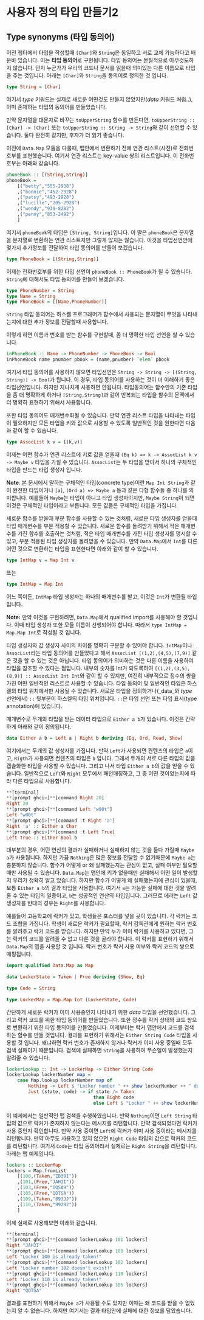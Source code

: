 # 사용자 정의 타입 만들기2

## Type synonyms (타입 동의어)

이전 챕터에서 타입을 작성할때 `[Char]`와 `String`은 동일하고 서로 교체 가능하다고 배운바 있습니다. 이는 **타입 동의어**로 구현됩니다. 타입 동의어는 본질적으로 아무것도하지 않습니다. 단지 누군가가 우리의 코드나 문서를 읽을때 의미있는 다른 이름으로 타입을 주는 것입니다. 아래는 `[Char]`와 `String`을 동의어로 정의한 것 입니다. 

```haskell
type String = [Char]
```

여기서 _type_ 키워드는 실제로 새로운 어떤것도 만들지 않았지만(_data_ 키워드 처럼..), 이미 존재하는 타입의 동의어를 만들었습니다. 

만약 문자열을 대문자로 바꾸는 `toUpperString` 함수를 만든다면, `toUpperString :: [Char] -> [Char]` 또는 `toUpperString :: String -> String`와 같이 선언할 수 있습니다. 둘다 완전히 같지만, 후자가 더 읽기 좋습니다. 

이전에 `Data.Map` 모듈을 다룰때, 맵안에서 변환하기 전에 연관 리스트(사전)로 전화번호부를 표현했습니다. 여기서 연관 리스트는 key-value 쌍의 리스트입니다. 이 전화번호부는 아래와 같습니다. 

```haskell
phoneBook :: [(String,String)]  
phoneBook =      
    [("betty","555-2938")     
    ,("bonnie","452-2928")     
    ,("patsy","493-2928")     
    ,("lucille","205-2928")     
    ,("wendy","939-8282")     
    ,("penny","853-2492")     
    ]
```      

여기서 `phoneBook`의 타입은 `[String, String]`입니다. 이 말은 `phoneBook`은 문자열을 문자열로 변환하는 연관 리스트지만 그렇게 많지는 않습니다. 이것을 타입선언안에 몇가지 추가정보를 전달하여 타입 동의어를 만들어 보겠습니다. 

```haskell
type PhoneBook = [(String,String)]
```

이제는 전화번호부를 위한 타입 선언이 `phoneBook :: PhoneBook`가 될 수 있습니다. `String`에 대해서도 타입 동의어를 만들어 보겠습니다. 

```haskell
type PhoneNumber = String  
type Name = String  
type PhoneBook = [(Name,PhoneNumber)]
```

`String` 타입 동의어는 하스켈 프로그래머가 함수에서 사용되는 문자열이 무엇을 나타내는지에 대한 추가 정보를 전달할때 사용합니다. 

이렇게 하면 이름과 번호를 받는 함수를 구현할때, 좀 더 명확한 타입 선언을 할 수 있습니다.  

```haskell
inPhoneBook :: Name -> PhoneNumber -> PhoneBook -> Bool
inPhoneBook name pnumber pbook = (name,pnumber) `elem` pbook
```

여기서 타입 동의어를 사용하지 않으면 타입선언은 `String -> String -> [(String, String)] -> Bool`가 됩니다. 이 경우, 타입 동의어를 사용하는 것이 더 이해하기 좋은 타입선언입니다. 하지만 지나치게 사용하면 안됩니다. 타입동의어는 함수안의 기존 타입을 좀 더 명확하게 하거나 `[String,String]`과 같이 반복되는 타입을 함수의 문맥에서 더 명확히 표현하기 위해서 사용합니다. 

또한 타입 동의어도 매개변수화될 수 있습니다. 만약 연관 리스트 타입을 나타내는 타입이 필요하지만 모든 타입을 키와 값으로 사용할 수 있도록 일반적인 것을 원한다면 다음과 같이 할 수 있습니다. 

```haskell
type AssocList k v = [(k,v)]
```

이제는 어떤 함수가 연관 리스트에 키로 값을 얻을때 `(Eq k) => k -> AssocList k v -> Maybe v` 타입을 가질 수 있습니다. `AssocList`는 두 타입을 받아서 하나의 구체적인 타입을 만드는 타입 생성자 입니다.

**Note**: 본 문서에서 말하는 구체적인 타입(concrete type)이란 `Map Int String`과 같이 완전한 타입이거나 `[a]`, `(Ord a) => Maybe a` 등과 같은 다형 함수들 중 하나를 의미합니다. 예를들어 `Maybe`는 타입이 아니고 타입 생성자이지만, `Maybe String`이 되면 이것은 구체적인 타입이라고 부릅니다. 모든 값들은 구체적인 타입을 가집니다.

새로운 함수를 받을때 부분 함수를 사용할 수 있는 것처럼, 새로운 타입 생성자를 얻을때 타입 매개변수를 부분 적용할 수 있습니다. 새로운 함수를 돌려받기 위해서 적은 매개변수를 가진 함수를 호출하는 것처럼, 적은 타입 매개변수를 가진 타입 생성자를 명시할 수 있고, 부분 적용된 타입 생성자를 돌려받을 수 있습니다. 만약 `Data.Map`에서 `Int`를 다른 어떤 것으로 변환하는 타입을 표현한다면 아래와 같이 할 수 있습니다. 

```haskell
type IntMap v = Map Int v
``` 

또는 

```haskell
type IntMap = Map Int
```

어느 쪽이든, `IntMap` 타입 생성자는 하나의 매개변수를 받고, 이것은 `Int`가 변환될 타입입니다. 

**Note:** 만약 이것을 구현하려면, `Data.Map`에서 qualified import를 사용해야 할 것입니다. 이때 타입 생성자 또한 모듈 이름이 선행되어야 합니다. 따라서 `type IntMap = Map.Map Int`로 작성될 것 입니다. 

타입 생성자와 값 생성자 사이의 차이를 명확히 구분할 수 있어야 합니다. `IntMap`이나 `AssocList`라는 타입 동의어를 만들었다고 해서 `AssocList [(1,2),(4,5),(7,9)]` 같은 것을 할 수 있는 것은 아닙니다. 타입 동의어가 의미하는 것은 다른 이름을 사용하여 타입을 참조할 수 있다는 점입니다. 내부의 숫자를 Int가 되도록하여 `[(1,2),(3,5),(8,9)] :: AssocList Int Int`와 같이 할 수 있지만, 여전히 내부적으로 정수의 쌍을 가진 어떤 일반적인 리스트로 사용할 수 있습니다. 타입 동의어 및 일반적인 타입은 하스켈의 타입 위치에서만 사용될 수 있습니다. 새로운 타입을 정의하거나(_data_와 _type_ 선언에서)  `::` 뒷부분이 하스켈의 타입 위치입니다. `::`은 타입 선언 또는 타입 표시(type annotation)에 있습니다.       

매개변수로 두개의 타입을 받는 데이터 타입으로 `Either a b`가 있습니다. 이것은 간략하게 아래와 같이 정의됩니다. 

```haskell
data Either a b = Left a | Right b deriving (Eq, Ord, Read, Show)
``` 

여기에서는 두개의 값 생성자를 가집니다. 만약 `Left`가 사용되면 컨텐츠의 타입은 `a`이고, `Rigth`가 사용되면 컨텐츠의 타입은 `b` 입니다. 그래서 두개의 서로 다른 타입의 값을 캡슐화한 타입을 사용할 수 있습니다. 그리고 나서 타입 `Either a b`의 값을 얻을 수 있습니다. 일반적으로 `Left`와 `Right` 모두에서 패턴매칭하고, 그 중 어떤 것이었는지에 따라 다른 타입으로 사용합니다.

```haskell
**[terminal]
**[prompt ghci>]**[command Right 20]
Right 20
**[prompt ghci>]**[command Left "w00t"]
Left "w00t"
**[prompt ghci>]**[command :t Right 'a']
Right 'a' :: Either a Char
**[prompt ghci>]**[command :t Left True]
Left True :: Either Bool b
```

대부분의 경우, 어떤 연산의 결과가 실패하거나 실패하지 않는 것을 둘다 가질때 `Maybe a`가 사용됩니다. 하지만 가끔 `Nothing`은 많은 정보를 전달할 수 없기때문에 `Maybe a`는 충분하지 않습니다. 함수가 어떻게 or 왜 실패했는지는 관심이 없고, 실패 여부만 필요할 때만 사용될 수 있습니다. `Data.Map`는 맵안에 키가 없을때만 실패해서 어떤 일이 발생할지 우리가 정확히 알고 있습니다. 하지만 함수가 어떻게 왜 실패했는지에 관심이 있을때, 보통 `Either a b`의 결과 타입을 사용합니다. 여기서 `a`는 가능한 실패에 대한 것을 알려줄 수 있는 타입의 일종이고, `b`는 성공적인 연산의 타입입니다. 그러므로 에러는 `Left` 값생성자를 반대의 경우는 `Right`를 사용합니다. 

 예를들어 고등학교에 락커가 있고, 학생들은 포스터를 넣을 곳이 있습니다. 각 락커는 코드 조합을 가집니다. 학생이 새로운 락커가 필요할때, 락커 감독관에게 원하는 락커 번호를 알려주고 락커 코드를 받습니다. 하지만 만약 누가 이미 락커를 사용하고 있다면, 그는 락커의 코드를 알려줄 수 없고 다른 것을 골라야 합니다. 이 락커를 표현하기 위해서 `Data.Map`의 맵을 사용할 것 입니다. 락커 번호가 락커 사용 여부와 락커 코드의 쌍으로 매핑됩니다. 

```haskell
import qualified Data.Map as Map  
  
data LockerState = Taken | Free deriving (Show, Eq)  
  
type Code = String  
  
type LockerMap = Map.Map Int (LockerState, Code)
```

간단하게 새로운 락커가 이미 사용중인지 나타내기 위한 _data_ 타입을 선언했습니다. 그리고 락커 코드를 위한 타입 동의어를 만들었습니다. 또한 정수를 락커 상태와 코드 쌍으로 변환하기 위한 타입 동의어를 만들었습니다. 이제부터는 락커 맵안에서 코드를 검색하는 함수를 만들 것입니다. 결과를 표현하기 위해서는 `Either String Code` 타입을 사용할 것 입니다. 왜냐하면 락커 번호가 존재하지 않거나 락커가 이미 사용 중일때 모두 검색 실패이기 때문입니다. 검색에 실패하면 `String`을 사용하여 무슨일이 발생했는지 알려줄 수 있습니다. 

```haskell
lockerLookup :: Int -> LockerMap -> Either String Code  
lockerLookup lockerNumber map =   
    case Map.lookup lockerNumber map of   
        Nothing -> Left $ "Locker number " ++ show lockerNumber ++ " doesn't exist!"  
        Just (state, code) -> if state /= Taken   
                                then Right code  
                                else Left $ "Locker " ++ show lockerNumber ++ " is already taken!"
```

이 예제에서는 일반적인 맵 검색을 수행하였습니다. 만약 `Nothing`이면 `Left String` 타입의 값으로 락커가 존재하지 않는다는 메시지를 리턴합니다. 만약 검색되었다면 락커가 사용 중인지 확인합니다. 만약 사용 중이면 `Left`에 락커가 이미 사용 중이라는 메시지를 리턴합니다. 만약 아무도 사용하고 있지 않으면 `Right Code` 타입의 값으로 락커의 코드를 리턴합니다. 여기서 `Code`는 타입 동의어라서 실제로는 `Right String`을 리턴합니다. 아래는 맵 예제입니다.

```haskell
lockers :: LockerMap  
lockers = Map.fromList   
    [(100,(Taken,"ZD39I"))  
    ,(101,(Free,"JAH3I"))  
    ,(103,(Free,"IQSA9"))  
    ,(105,(Free,"QOTSA"))  
    ,(109,(Taken,"893JJ"))  
    ,(110,(Taken,"99292"))  
    ]
```

이제 실제로 사용해보면 아래와 같습니다. 

```haskell
**[terminal]
**[prompt ghci>]**[command lockerLookup 101 lockers]
Right "JAH3I"
**[prompt ghci>]**[command lockerLookup 100 lockers]
Left "Locker 100 is already taken!"
**[prompt ghci>]**[command lockerLookup 102 lockers]
Left "Locker number 102 doesn't exist!"
**[prompt ghci>]**[command lockerLookup 110 lockers]
Left "Locker 110 is already taken!"
**[prompt ghci>]**[command lockerLookup 105 lockers]
Right "QOTSA"
```

결과를 표현하기 위해서 `Maybe a`가 사용될 수도 있지만 이때는 왜 코드를 받을 수 없었는지 알 수 없습니다. 하지만 여기서는 결과 타입안에 실패에 대한 정보를 담았습니다.

